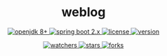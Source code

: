 <h1 align="center">weblog</h1>

<p align="center">
  <a href="https://www.azul.com/downloads">
    <img src="https://img.shields.io/badge/OpenJDK-8+-green.svg?style=flat-square" alt="openjdk 
8+" />
  </a>
  <a href="https://start.spring.io/">
    <img src="https://img.shields.io/badge/SpringBoot-2.x-green.svg?style=flat-square" 
alt="spring boot 2.x" />
  </a>
  <a href="https://github.com/vkerc/weblog">
    <img src="https://img.shields.io/github/license/vkerc/weblog?label=License&style=flat-square" alt="license" />
  </a>
  <a href="https://github.com/vkerc/weblog">
    <img src="https://img.shields.io/github/v/tag/vkerc/weblog?label=Version&style=flat-square" alt="version" />
  </a>
</p>

<p align="center">
  <a href="https://github.com/vkerc/weblog">
    <img src="https://img.shields.io/github/watchers/vkerc/weblog?style=social" alt="watchers" />
  </a>
  <a href="https://github.com/vkerc/weblog">
    <img src="https://img.shields.io/github/stars/vkerc/weblog?style=social" alt="stars" />
  </a>
  <a href="https://github.com/vkerc/weblog">
    <img src="https://img.shields.io/github/forks/vkerc/weblog?style=social" alt="forks" />
  </a>
</p>